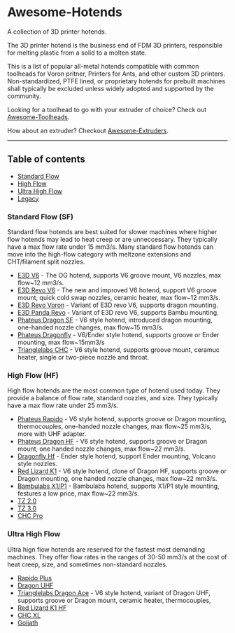 # Awesome-Hotends
A collection of 3D printer hotends.

The 3D printer hotend is the business end of FDM 3D printers, responsible for melting plastic from a solid to a molten state.

This is a list of popular all-metal hotends compatible with common toolheads for Voron pritner, Printers for Ants, and other custom 3D printers. Non-standardized, PTFE lined, or proprietary hotends for  prebuilt machines shall typically be excluded unless widely adopted and supported by the community.

Looking for a toolhead to go with your extruder of choice? Check out [Awesome-Toolheads](https://github.com/SartorialGrunt0/Awesome-Toolheads).

How about an extruder? Checkout [Awesome-Extruders](https://github.com/SartorialGrunt0/Awesome-Extruders).

--------------------
## Table of contents
- [Standard Flow](#standard-flow)
- [High Flow](#high-flow)
- [Ultra High Flow](#ultra-high-flow)
- [Legacy](#legacy)

### Standard Flow (SF)

Standard flow hotends are best suited for slower machines where higher flow hotends may lead to heat creep or are unneccessary. They typically have a max flow rate under 15 mm3/s. Many standard flow hotends can move into the high-flow category with meltzone extensions and CHT/filament split nozzles.

- [E3D V6]() - The OG hotend, supports V6 groove mount, V6 nozzles, max flow~12 mm3/s.
- [E3D Revo V6]() - The new and improved V6 hotend, support V6 groove mount, quick cold swap nozzles, ceramic heater, max flow~12 mm3/s.
- [E3D Revo Voron]() - Variant of E3D revo V6, supports dragon mounting.
- [E3D Panda Revo]() - Variant of E3D revo V6, supports Bambu mounting.
- [Phateus Dragon SF]() - V6 style hotend, introduced dragon mounting, one-handed nozzle changes, max flow~15 mm3/s.
- [Phateus Dragonfly]() - V6/Ender style hotend, supports groove or Ender mounting, max flow~15mm3/s
- [Trianglelabs CHC]() - V6 style hotend, supports groove mount, ceramuc heater, single or two-piece nozzle and throat.

### High Flow (HF)

High flow hotends are the most common type of hotend used today. They provide a balance of flow rate, standard nozzles, and size. They typically have a max flow rate under 25 mm3/s.

- [Phateus Rapido]() - V6 style hotend, supports groove or Dragon mounting, thermocouples, one-handed nozzle changes, max flow~25 mm3/s, more with UHF adapter.
- [Phateus Dragon HF]() - V6 style hotend, supports groove or Dragon mount, one handed nozzle changes, max flow~22 mm3/s.
- [Dragonfly Hf]() - Ender style hotend, support Ender mounting, Volcano style nozzles.
- [Red Lizard K1]() - V6 style hotend, clone of Dragon HF, supports groove or Dragon mounting, one handed nozzle changes, max flow~22 mm3/s.
- [Bambulabs X1/P1]() - Bambulabs hotend, supports X1/P1 style mounting, festures a low price, max flow~22 mm3/s.
- [TZ 2.0]()
- [TZ 3.0]()
- [CHC Pro]()

### Ultra High Flow

Ultra hign flow hotends are reserved for the fastest most demanding machines. They offer flow rates in the ranges of 30-50 mm3/s at the cost of heat creep, size, and sometimes non-standard nozzles.

- [Rapido Plus]()
- [Dragon UHF]()
- [Trianglelabs Dragon Ace]() - V6 style hotend, variant of Dragon UHF, supports groove or Dragon mount, ceramic heater, thermocouples, 
- [Red Lizard K1 HF]()
- [CHC XL]()
- [Goliath]()
